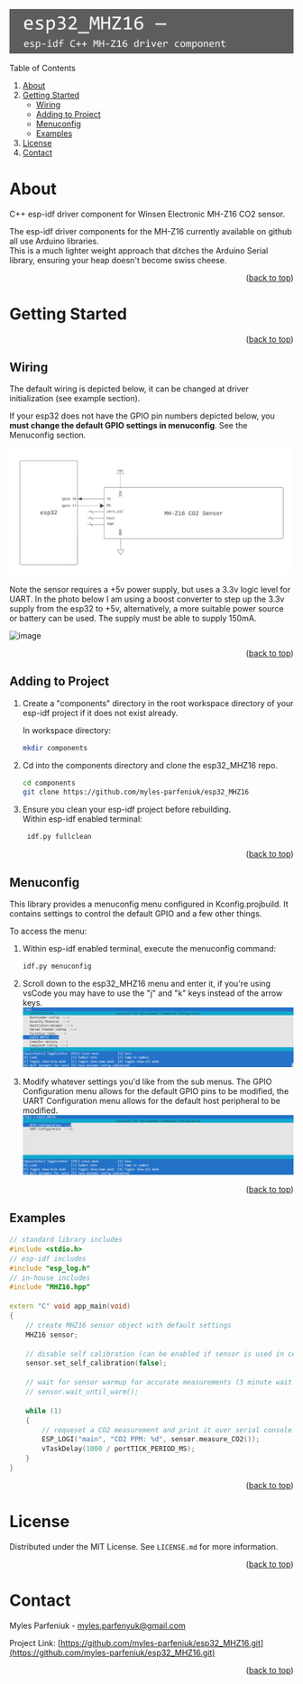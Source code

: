 <a name="readme-top"></a>
![image](README_images/esp32_MHZ16_banner.png)
<summary>Table of Contents</summary>
<ol>
<li>
    <a href="#about">About</a>
</li>
<li>
    <a href="#getting-started">Getting Started</a>
    <ul>
    <li><a href="#wiring">Wiring</a></li>
    <li><a href="#adding-to-project">Adding to Project</a></li>
    <li><a href="#menuconfig">Menuconfig</a></li>
    <li><a href="#examples">Examples</a></li>
    </ul>
</li>
<li><a href="#license">License</a></li>
<li><a href="#contact">Contact</a></li>
</ol>

# About
C++ esp-idf driver component for Winsen Electronic MH-Z16 CO2 sensor.  

The esp-idf driver components for the MH-Z16 currently available on github all use Arduino libraries.  
This is a much lighter weight approach that ditches the Arduino Serial library, ensuring your heap doesn't become swiss cheese.
<p align="right">(<a href="#readme-top">back to top</a>)</p>

# Getting Started 
<p align="right">(<a href="#readme-top">back to top</a>)</p>

## Wiring 
The default wiring is depicted below, it can be changed at driver initialization (see example section).  

If your esp32 does not have the GPIO pin numbers depicted below, you **must change the default GPIO settings in menuconfig**. See the Menuconfig section.  

![image](README_images/wiring.png)  

Note the sensor requires a +5v power supply, but uses a 3.3v logic level for UART. In the photo below I am using a boost converter to step up the 3.3v supply from the esp32 to +5v, alternatively, a more suitable power source or battery can be used. The supply must be able to supply 150mA. 

![image](README_images/breadboard.png)

<p align="right">(<a href="#readme-top">back to top</a>)</p>

## Adding to Project
1. Create a "components" directory in the root workspace directory of your esp-idf project if it does not exist already.  

   In workspace directory:     
   ```sh
   mkdir components
   ```


2. Cd into the components directory and clone the esp32_MHZ16 repo.

   ```sh
   cd components
   git clone https://github.com/myles-parfeniuk/esp32_MHZ16
   ```

3. Ensure you clean your esp-idf project before rebuilding.  
   Within esp-idf enabled terminal:
   ```sh
    idf.py fullclean
   ```
<p align="right">(<a href="#readme-top">back to top</a>)</p>

## Menuconfig
This library provides a menuconfig menu configured in Kconfig.projbuild. It contains settings to control the default GPIO and a few other things.  

To access the menu:

1. Within esp-idf enabled terminal, execute the menuconfig command:
    ```sh
    idf.py menuconfig

2. Scroll down to the esp32_MHZ16 menu and enter it, if you're using vsCode you may have to use the "j" and "k" keys instead of the arrow keys.
    ![image](README_images/esp32_MHZ16_menuconfig_1.png)

3. Modify whatever settings you'd like from the sub menus. The GPIO Configuration menu allows for the default GPIO pins to be modified, the UART Configuration menu allows for the default host peripheral to be modified.
    ![image](README_images/esp32_MHZ16_menuconfig_2.png)
<p align="right">(<a href="#readme-top">back to top</a>)</p>

## Examples
```cpp
// standard library includes
#include <stdio.h>
// esp-idf includes
#include "esp_log.h"
// in-house includes
#include "MHZ16.hpp"

extern "C" void app_main(void)
{
    // create MHZ16 sensor object with default settings
    MHZ16 sensor;

    // disable self calibration (can be enabled if sensor is used in certain environments, see function header)
    sensor.set_self_calibration(false);

    // wait for sensor warmup for accurate measurements (3 minute wait if commented in)
    // sensor.wait_until_warm();

    while (1)
    {
        // requeset a CO2 measurement and print it over serial console
        ESP_LOGI("main", "CO2 PPM: %d", sensor.measure_CO2());
        vTaskDelay(1000 / portTICK_PERIOD_MS);
    }
}
```
<p align="right">(<a href="#readme-top">back to top</a>)</p>

# License

Distributed under the MIT License. See `LICENSE.md` for more information.
<p align="right">(<a href="#readme-top">back to top</a>)</p>

# Contact

Myles Parfeniuk - myles.parfenyuk@gmail.com

Project Link: [https://github.com/myles-parfeniuk/esp32_MHZ16.git](https://github.com/myles-parfeniuk/esp32_MHZ16.git)
<p align="right">(<a href="#readme-top">back to top</a>)</p>